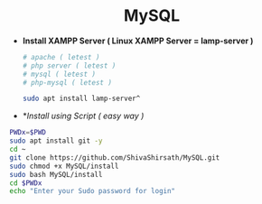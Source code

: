 <h1 align=center>MySQL</h1>

+ **Install XAMPP Server ( Linux XAMPP Server = lamp-server )**
  ```bash
  # apache ( letest )
  # php server ( letest )
  # mysql ( letest )
  # php-mysql ( letest )

  sudo apt install lamp-server^
  ```
  
 + **Install using Script ( easy way )*
 ```bash
 PWDx=$PWD
 sudo apt install git -y
 cd ~
 git clone https://github.com/ShivaShirsath/MySQL.git
 sudo chmod +x MySQL/install
 sudo bash MySQL/install
 cd $PWDx
 echo "Enter your Sudo password for login"
 ```


